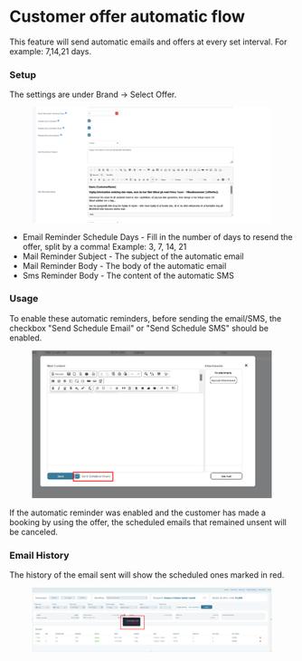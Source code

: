 # Customer offer automatic flow

This feature will send automatic emails and offers at every set interval. For example: 7,14,21 days.

### **Setup**

The settings are under Brand -> Select Offer.

<figure><img src="../.gitbook/assets/image (1) (1) (1) (1) (1) (1) (1) (1) (1) (1) (1) (1) (1) (1) (1) (1) (1) (1) (1) (1) (1) (1) (1) (1) (1) (1) (1) (1) (1) (1) (1) (1) (1) (1) (1) (1) (1) (1) (1) (1) (1) (1) (1).png" alt=""><figcaption></figcaption></figure>

* Email Reminder Schedule Days - Fill in the number of days to resend the offer, split by a comma! Example: 3, 7, 14, 21
* Mail Reminder Subject - The subject of the automatic email
* Mail Reminder Body - The body of the automatic email
* Sms Reminder Body - The content of the automatic SMS

### **Usage**

To enable these automatic reminders, before sending the email/SMS, the checkbox "Send Schedule Email" or "Send Schedule SMS" should be enabled.

<figure><img src="../.gitbook/assets/image (2) (1) (1) (1) (1) (1) (1) (1) (1) (1) (1) (1) (1) (1) (1) (1) (1) (1) (1) (1) (1) (1) (1) (1) (1) (1) (1) (1) (1) (1) (1) (1) (1) (1) (1) (1) (1).png" alt=""><figcaption></figcaption></figure>

If the automatic reminder was enabled and the customer has made a booking by using the offer, the scheduled emails that remained unsent will be canceled.

### **Email History**

The history of the email sent will show the scheduled ones marked in red.

<figure><img src="../.gitbook/assets/image (276).png" alt=""><figcaption></figcaption></figure>
